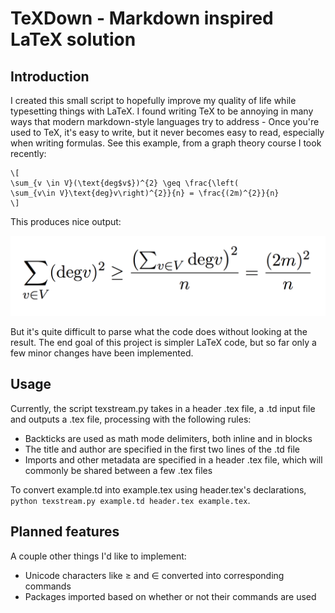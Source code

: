 # TeXDown - Markdown inspired LaTeX solution

## Introduction

I created this small script to hopefully improve my quality of life while
typesetting things with LaTeX. I found writing TeX to be annoying in many ways
that modern markdown-style languages try to address - Once you're used to TeX,
it's easy to write, but it never becomes easy to read, especially when writing
formulas. See this example, from a graph theory course I took recently:
```
\[
\sum_{v \in V}(\text{deg$v$})^{2} \geq \frac{\left(
\sum_{v\in V}\text{deg}v\right)^{2}}{n} = \frac{(2m)^{2}}{n}
\]
```

This produces nice output:

![alt tag](https://raw.githubusercontent.com/NoahNelson/texdown/master/sumimage.png)

But it's quite difficult to parse what the
code does without looking at the result.
The end goal of this project is simpler LaTeX code, but
so far only a few minor changes have been implemented.

## Usage

Currently, the script texstream.py takes in a header .tex file,
a .td input file and outputs a .tex file, processing with the following rules:

- Backticks are used as math mode delimiters, both inline and in blocks
- The title and author are specified in the first two lines of the .td file
- Imports and other metadata are specified in a header .tex file, which will
  commonly be shared between a few .tex files

To convert example.td into example.tex using header.tex's declarations,
`python texstream.py example.td header.tex example.tex`.

## Planned features

A couple other things I'd like to implement:

- Unicode characters like ≥ and ∈ converted into corresponding commands
- Packages imported based on whether or not their commands are used
